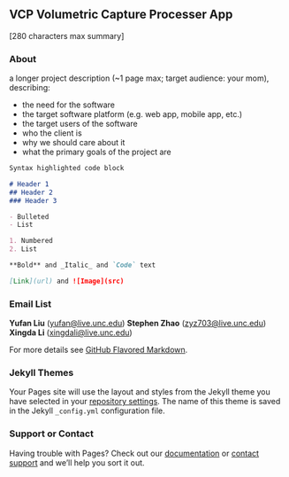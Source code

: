 ## VCP Volumetric Capture Processer App

[280 characters max summary]

### About
a longer project description (~1 page max; target audience: your mom), describing:

- the need for the software
- the target software platform (e.g. web app, mobile app, etc.)
- the target users of the software
- who the client is
- why we should care about it
- what the primary goals of the project are

```markdown
Syntax highlighted code block

# Header 1
## Header 2
### Header 3

- Bulleted
- List

1. Numbered
2. List

**Bold** and _Italic_ and `Code` text

[Link](url) and ![Image](src)
```

### Email List

**Yufan Liu** (<yufan@live.unc.edu>) **Stephen Zhao** (zyz703@live.unc.edu) **Xingda Li** (xingdali@live.unc.edu)





For more details see [GitHub Flavored Markdown](https://guides.github.com/features/mastering-markdown/).

### Jekyll Themes

Your Pages site will use the layout and styles from the Jekyll theme you have selected in your [repository settings](https://github.com/teamz-comp523/vcp/settings/pages). The name of this theme is saved in the Jekyll `_config.yml` configuration file.

### Support or Contact

Having trouble with Pages? Check out our [documentation](https://docs.github.com/categories/github-pages-basics/) or [contact support](https://support.github.com/contact) and we’ll help you sort it out.

